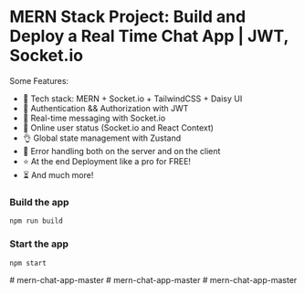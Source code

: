 # MERN Stack Project: Build and Deploy a Real Time Chat App | JWT, Socket.io

 
Some Features:

-   🌟 Tech stack: MERN + Socket.io + TailwindCSS + Daisy UI
-   🎃 Authentication && Authorization with JWT
-   👾 Real-time messaging with Socket.io
-   🚀 Online user status (Socket.io and React Context)
-   👌 Global state management with Zustand
-   🐞 Error handling both on the server and on the client
-   ⭐ At the end Deployment like a pro for FREE!
-   ⏳ And much more!
 
### Build the app

```shell
npm run build
```

### Start the app

```shell
npm start
```
#   m e r n - c h a t - a p p - m a s t e r 
 
 #   m e r n - c h a t - a p p - m a s t e r 
 
 #   m e r n - c h a t - a p p - m a s t e r  
 